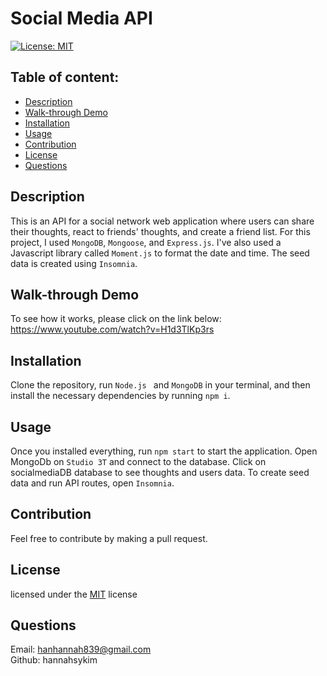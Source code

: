 
# Social Media API

[![License: MIT](https://img.shields.io/badge/license-MIT-blue)](https://opensource.org/licenses/MIT)

## Table of content: 

- [Description](#description)
- [Walk-through Demo](#walkthrough)
- [Installation](#installation)
- [Usage](#usage)
- [Contribution](#contribution)
- [License](#license)
- [Questions](#questions)

## Description <a id="description"></a>

This is an API for a social network web application where users can share their thoughts, react to friends' thoughts, and create a friend list. For this project, I used ```MongoDB```, ```Mongoose```, and ```Express.js```. I've also used a Javascript library called ```Moment.js``` to format the date and time. The seed data is created using ```Insomnia```.

## Walk-through Demo <a id="walkthrough"></a>

  To see how it works, please click on the link below:
  <br>
  https://www.youtube.com/watch?v=H1d3TlKp3rs

## Installation <a id="installation"></a>

  Clone the repository, run 
  ```Node.js ``` and ``` MongoDB ``` in your terminal, and then install the necessary dependencies by running ``` npm i ```.

## Usage <a id="usage"></a>

  Once you installed everything, run ``` npm start ``` to start the application. Open MongoDb on ```Studio 3T``` and connect to the database. Click on socialmediaDB database to see thoughts and users data. To create seed data and run API routes, open ```Insomnia```.

## Contribution <a id="contribution"></a>

  Feel free to contribute by making a pull request.
  
## License <a id="license"></a>

  licensed under the [MIT](https://opensource.org/licenses/MIT) license

## Questions <a id="questions"></a>

  Email: hanhannah839@gmail.com
  <br>
  Github: hannahsykim
